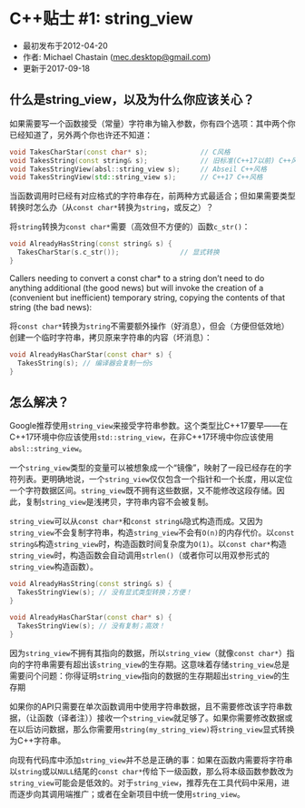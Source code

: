 # C++贴士 #1: string_view

+ 最初发布于2012-04-20
+ 作者: Michael Chastain (mec.desktop@gmail.com)
+ 更新于2017-09-18

## 什么是string_view，以及为什么你应该关心？

如果需要写一个函数接受（常量）字符串为输入参数，你有四个选项：其中两个你已经知道了，另外两个你也许还不知道：

```c++
void TakesCharStar(const char* s);             // C风格
void TakesString(const string& s);             // 旧标准(C++17以前) C++风格
void TakesStringView(absl::string_view s);     // Abseil C++风格
void TakesStringView(std::string_view s);      // C++17 C++风格
```

当函数调用时已经有对应格式的字符串存在，前两种方式最适合；但如果需要类型转换时怎么办（从`const char*`转换为`string`，或反之）？

将`string`转换为`const char*`需要（高效但不方便的）函数`c_str()`：

```c++
void AlreadyHasString(const string& s) {
  TakesCharStar(s.c_str());               // 显式转换
}
```

Callers needing to convert a const char* to a string don’t need to do anything additional (the good news) but will invoke the creation of a (convenient but inefficient) temporary string, copying the contents of that string (the bad news):

将`const char*`转换为`string`不需要额外操作（好消息），但会（方便但低效地）创建一个临时字符串，拷贝原来字符串的内容（坏消息）：

```c++
void AlreadyHasCharStar(const char* s) {
  TakesString(s); // 编译器会复制一份s
}
```

## 怎么解决？

Google推荐使用`string_view`来接受字符串参数。这个类型比C++17要早——在C++17环境中你应该使用`std::string_view`，在非C++17环境中你应该使用`absl::string_view`。

一个`string_view`类型的变量可以被想象成一个“镜像”，映射了一段已经存在的字符列表。更明确地说，一个`string_view`仅仅包含一个指针和一个长度，用以定位一个字符数据区间。`string_view`既不拥有这些数据，又不能修改这段存储。因此，复制`string_view`是浅拷贝，字符串内容不会被复制。

`string_view`可以从`const char*`和`const string&`隐式构造而成。又因为`string_view`不会复制字符串，构造`string_view`不会有`O(n)`的内存代价。以`const string&`构造`string_view`时，构造函数时间复杂度为`O(1)`。以`const char*`构造`string_view`时，构造函数会自动调用`strlen()`（或者你可以用双参形式的`string_view`构造函数）。

```c++
void AlreadyHasString(const string& s) {
  TakesStringView(s); // 没有显式类型转换；方便！
}

void AlreadyHasCharStar(const char* s) {
  TakesStringView(s); // 没有复制；高效！
}
```

因为`string_view`不拥有其指向的数据，所以`string_view`（就像`const char*`）指向的字符串需要有超出该`string_view`的生存期。这意味着存储`string_view`总是需要问个问题：你得证明`string_view`指向的数据的生存期超出`string_view`的生存期

如果你的API只需要在单次函数调用中使用字符串数据，且不需要修改该字符串数据，（让函数（译者注））接收一个`string_view`就足够了。如果你需要修改数据或在以后访问数据，那么你需要用`string(my_string_view)`将`string_view`显式转换为C++字符串。

向现有代码库中添加`string_view`并不总是正确的事：如果在函数内需要将字符串以`string`或以`NULL`结尾的`const char*`传给下一级函数，那么将本级函数参数改为`string_view`可能会是低效的。对于`string_view`，推荐先在工具代码中采用，进而逐步向其调用端推广；或者在全新项目中统一使用`string_view`。

